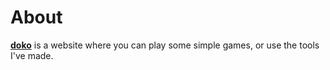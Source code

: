 # About

[**doko**](http://uniduki.ezzie.co.uk/) is a website where you can play some simple games, or use the tools I've made.
##
